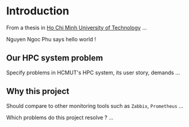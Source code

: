 # Introduction

From a thesis in [Ho Chi Minh University of Technology](https://hcmut.edu.vn/) ...

Nguyen Ngoc Phu says hello world !

## Our HPC system problem

Specify problems in HCMUT's HPC system, its user story, demands ...

## Why this project

Should compare to other monitoring tools such as `Zabbix`, `Prometheus` ...

Which problems do this project resolve ? ...
